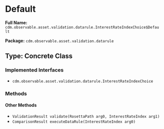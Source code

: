 # Default

**Full Name:** `cdm.observable.asset.validation.datarule.InterestRateIndexChoice$Default`

**Package:** `cdm.observable.asset.validation.datarule`

## Type: Concrete Class

### Implemented Interfaces

- `cdm.observable.asset.validation.datarule.InterestRateIndexChoice`

### Methods

#### Other Methods

- `ValidationResult validate(RosettaPath arg0, InterestRateIndex arg1)`
- `ComparisonResult executeDataRule(InterestRateIndex arg0)`


